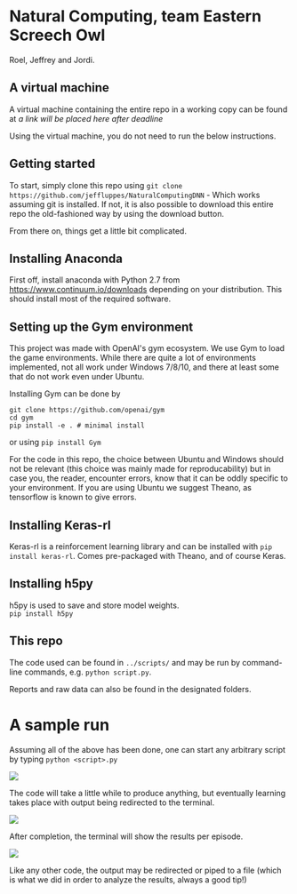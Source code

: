 # Natural Computing, team Eastern Screech Owl
Roel, Jeffrey and Jordi.

## A virtual machine
A virtual machine containing the entire repo in a working copy can be found at *a link will be placed here after deadline*

Using the virtual machine, you do not need to run the below instructions. 

## Getting started
To start, simply clone this repo using 
`git clone https://github.com/jeffluppes/NaturalComputingDNN` - Which works assuming git is installed. If not, it is also possible to download this entire repo the old-fashioned way by using the download button.  

From there on, things get a little bit complicated.

## Installing Anaconda
First off, install anaconda with Python 2.7 from https://www.continuum.io/downloads depending on your distribution. This should install most of the required software.

## Setting up the Gym environment
This project was made with OpenAI's gym ecosystem. We use Gym to load the game environments. While there are quite a lot of environments implemented, not all work under Windows 7/8/10, and there at least some that do not work even under Ubuntu.

Installing Gym can be done by

    git clone https://github.com/openai/gym
    cd gym
    pip install -e . # minimal install

or using `pip install Gym`


For the code in this repo, the choice between Ubuntu and Windows should not be relevant (this choice was mainly made for reproducability) but in case you, the reader, encounter errors, know that it can be oddly specific to your environment. If you are using Ubuntu we suggest Theano, as tensorflow is known to give errors.

## Installing Keras-rl

Keras-rl is a reinforcement learning library and can be installed with `pip install keras-rl`. Comes pre-packaged with Theano, and of course Keras. 

## Installing h5py
h5py is used to save and store model weights.   
`pip install h5py`

## This repo
The code used can be found in `../scripts/` and may be run by command-line commands, e.g. `python script.py`.

Reports and raw data can also be found in the designated folders. 

# A sample run
Assuming all of the above has been done, one can start any arbitrary script by typing
`python <script>.py`

![](http://puu.sh/wvThG/295ba87328.png)

The code will take a little while to produce anything, but eventually learning takes place with output being redirected to the terminal. 

![](http://puu.sh/wvTt9/1b5d88daad.jpg)

After completion, the terminal will show the results per episode. 

![](http://puu.sh/wvTE0/c774db4b68.png)

Like any other code, the output may be redirected or piped to a file (which is what we did in order to analyze the results, always a good tip!)